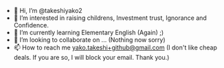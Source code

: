 - 👋 Hi, I’m @takeshiyako2
- 👀 I’m interested in raising childrens, Investment trust, Ignorance and Confidence.
- 🌱 I’m currently learning Elementary English (Again) ;)
- 💞️ I’m looking to collaborate on ... (Nothing now sorry)
- 📫 How to reach me yako.takeshi+github@gmail.com (I don't like cheap deals. If you are so, I will block your email. Thank you.)

<!---
takeshiyako2/takeshiyako2 is a ✨ special ✨ repository because its `README.md` (this file) appears on your GitHub profile.
You can click the Preview link to take a look at your changes.
--->
